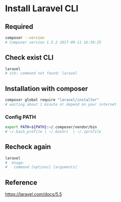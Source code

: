 # Install Laravel CLI

## Required

```bash
composer --version
# Composer version 1.5.2 2017-09-11 16:59:25
```

## Check exist CLI

```bash
laravel
# zsh: command not found: laravel
```

## Installation with composer

```bash
composer global require "laravel/installer"
# waiting about 1 minute or depend on your internet
```

### Config PATH

```bash
export PATH=${PATH}:~/.composer/vendor/bin
# ~/.bash_profile | ~/.bashrc  | ~/.zprofile
```

## Recheck again

```bash
laravel
#  Usage:
#   command [options] [arguments]
```

## Reference 

<https://laravel.com/docs/5.5>
